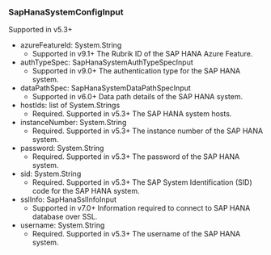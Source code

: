 ### SapHanaSystemConfigInput
Supported in v5.3+

- azureFeatureId: System.String
  - Supported in v9.1+
      The Rubrik ID of the SAP HANA Azure Feature.
- authTypeSpec: SapHanaSystemAuthTypeSpecInput
  - Supported in v9.0+
      The authentication type for the SAP HANA system.
- dataPathSpec: SapHanaSystemDataPathSpecInput
  - Supported in v6.0+
      Data path details of the SAP HANA system.
- hostIds: list of System.Strings
  - Required. Supported in v5.3+
      The SAP HANA system hosts.
- instanceNumber: System.String
  - Required. Supported in v5.3+
      The instance number of the SAP HANA system.
- password: System.String
  - Required. Supported in v5.3+
      The password of the SAP HANA system.
- sid: System.String
  - Required. Supported in v5.3+
      The SAP System Identification (SID) code for the SAP HANA system.
- sslInfo: SapHanaSslInfoInput
  - Supported in v7.0+
      Information required to connect to SAP HANA database over SSL.
- username: System.String
  - Required. Supported in v5.3+
      The username of the SAP HANA system.

